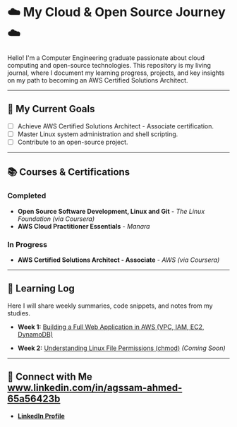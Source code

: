 # ☁️ My Cloud & Open Source Journey ☁️

Hello! I'm a Computer Engineering graduate passionate about cloud computing and open-source technologies. This repository is my living journal, where I document my learning progress, projects, and key insights on my path to becoming an AWS Certified Solutions Architect.

---

## 🎯 My Current Goals

- [ ] Achieve AWS Certified Solutions Architect - Associate certification.
- [ ] Master Linux system administration and shell scripting.
- [ ] Contribute to an open-source project.

---

## 📚 Courses & Certifications

### Completed
*   **Open Source Software Development, Linux and Git** - *The Linux Foundation (via Coursera)*
*   **AWS Cloud Practitioner Essentials** - *Manara*

### In Progress
*   **AWS Certified Solutions Architect - Associate** - *AWS (via Coursera)*

---

## 📝 Learning Log

Here I will share weekly summaries, code snippets, and notes from my studies.

- **Week 1:** [Building a Full Web Application in AWS (VPC, IAM, EC2, DynamoDB)](aws-labs-summary-week1.md)

- **Week 2:** [Understanding Linux File Permissions (chmod)](link-to-your-second-log-file.md) *(Coming Soon)*

---

## 🔗 Connect with Me www.linkedin.com/in/agssam-ahmed-65a56423b
 

- [**LinkedIn Profile**](https://www.linkedin.com/in/your-profile-url )

